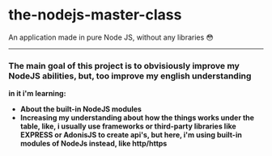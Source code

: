 # the-nodejs-master-class
An application made in pure Node JS, without any libraries 😳
<hr/>
<h3>
  The main goal of this project is to obvisiously improve my NodeJS abilities, but, too improve my english understanding
</h3>
<b/>
in it i'm learning:
<ul>
  <li>
    About the built-in NodeJS modules
  </li>
  <li>
    Increasing my understanding about how the things works under the table, like, i usually use frameworks or third-party libraries like EXPRESS or AdonisJS to create api's, but here, i'm
    using built-in modules of NodeJs instead, like http/https 
  </li>
</ul>
